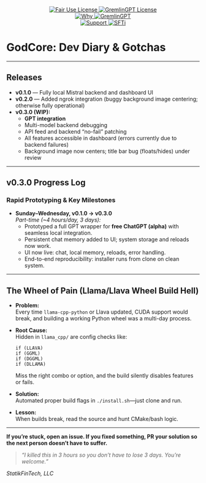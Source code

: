 <link rel="stylesheet" type="text/css" href="docs/custom.css">
<div align="center">
  <a
href="https://github.com/statikfintechllc/GodCore/blob/master/LICENSE">
    <img src="https://img.shields.io/badge/FAIR%20USE-black?style=for-the-badge&logo=dragon&logoColor=gold" alt="Fair Use License"/>
  </a>
  <a href="https://github.com/statikfintechllc/GodCore/blob/master/LICENSE">
    <img src="https://img.shields.io/badge/GREMLINGPT%20v1.0.3-darkred?style=for-the-badge&logo=dragon&logoColor=gold" alt="GremlinGPT License"/>
  </a>
</div>

<div align="center">
  <a
href="https://github.com/statikfintechllc/AscendAI/blob/master/About Us/WHY_GREMLINGPT.md">
    <img src="https://img.shields.io/badge/Why-black?style=for-the-badge&logo=dragon&logoColor=gold" alt="Why"/>
  </a>
  <a href="https://github.com/statikfintechllc/AscendAI/blob/master/About Us/WHY_GREMLINGPT.md">
    <img src="https://img.shields.io/badge/GremlinGPT-darkred?style=for-the-badge&logo=dragon&logoColor=gold" alt="GremlinGPT"/>
  </a>
</div>

  <div align="center">
  <a href="https://ko-fi.com/statikfintech_llc">
    <img src="https://img.shields.io/badge/Support-black?style=for-the-badge&logo=dragon&logoColor=gold" alt="Support"/>
  </a>
  <a href="https://patreon.com/StatikFinTech_LLC?utm_medium=unknown&utm_source=join_link&utm_campaign=creatorshare_creator&utm_content=copyLink">
    <img src="https://img.shields.io/badge/SFTi-darkred?style=for-the-badge&logo=dragon&logoColor=gold" alt="SFTi"/>
  </a>
</div>

# GodCore: Dev Diary & Gotchas

---

## Releases

- **v0.1.0** — Fully local Mistral backend and dashboard UI  
- **v0.2.0** — Added ngrok integration (buggy background image centering; otherwise fully operational)  
- **v0.3.0 (WIP):**
  - **GPT integration**
  - Multi-model backend debugging
  - API feed and backend “no-fail” patching
  - All features accessible in dashboard (errors currently due to backend failures)
  - Background image now centers; title bar bug (floats/hides) under review

---

## v0.3.0 Progress Log

### Rapid Prototyping & Key Milestones

- **Sunday–Wednesday, v0.1.0 → v0.3.0**  
  *Part-time (~4 hours/day, 3 days):*
    - Prototyped a full GPT wrapper for **free ChatGPT (alpha)** with seamless local integration.
    - Persistent chat memory added to UI; system storage and reloads now work.
    - UI now live: chat, local memory, reloads, error handling.
    - End-to-end reproducibility: installer runs from clone on clean system.

---

## The Wheel of Pain (Llama/Llava Wheel Build Hell)

- **Problem:**  
  Every time `llama-cpp-python` or Llava updated, CUDA support would break, and building a working Python wheel was a multi-day process.

- **Root Cause:**  
  Hidden in `llama_cpp/` are config checks like:

      if (LLAVA)
      if (GGML)
      if (DGGML)
      if (DLLAMA)

  Miss the right combo or option, and the build silently disables features or fails.

- **Solution:**  
  Automated proper build flags in `./install.sh`—just clone and run.

- **Lesson:**  
  When builds break, read the source and hunt CMake/bash logic.

---

**If you’re stuck, open an issue. If you fixed something, PR your solution so the next person doesn’t have to suffer.**

> *“I killed this in 3 hours so you don’t have to lose 3 days. You’re welcome.”*

*StatikFinTech, LLC*

